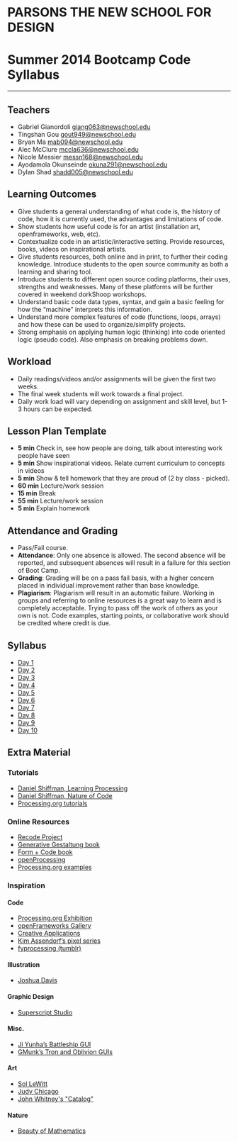 # PARSONS THE NEW SCHOOL FOR DESIGN
# Summer 2014 Bootcamp Code Syllabus
-------------------------------------------------------------------

## Teachers

* Gabriel Gianordoli <giang063@newschool.edu>
* Tingshan Gou <gout949@newschool.edu>
* Bryan Ma <mab094@newschool.edu>
* Alec McClure <mccla636@newschool.edu>
* Nicole Messier <messn168@newschool.edu>
* Ayodamola Okunseinde <okuna291@newschool.edu>
* Dylan Shad <shadd005@newschool.edu>

## Learning Outcomes
* Give students a general understanding of what code is, the history of code, how it is currently used, the advantages and limitations of code.
* Show students how useful code is for an artist (installation art, openframeworks, web, etc).
* Contextualize code in an artistic/interactive setting. Provide resources, books, videos on inspirational artists.
* Give students resources, both online and in print, to further their coding knowledge.  Introduce students to the open source community as both a learning and sharing tool.
* Introduce students to different open source coding platforms, their uses, strengths and weaknesses. Many of these platforms will be further covered in weekend dorkShoop workshops.
* Understand basic code data types, syntax, and gain a basic feeling for how the “machine” interprets this information.
* Understand more complex features of code (functions, loops, arrays) and how these can be used to organize/simplify projects.
* Strong emphasis on applying human logic (thinking) into code oriented logic (pseudo code). Also emphasis on breaking problems down.

## Workload
* Daily readings/videos and/or assignments will be given the first two weeks.
* The final week students will work towards a final project.
* Daily work load will vary depending on assignment and skill level, but 1-3 hours can be expected.

## Lesson Plan Template
* **5 min** Check in, see how people are doing, talk about interesting work people have seen
* **5 min** Show inspirational videos. Relate current curriculum to concepts in videos
* **5 min** Show & tell homework that they are proud of (2 by class - picked).
* **60 min** Lecture/work session
* **15 min** Break
* **55 min** Lecture/work session
* **5 min** Explain homework

## Attendance and Grading
* Pass/Fail course.
* **Attendance**: Only one absence is allowed. The second absence will be reported, and
subsequent absences will result in a failure for this section of Boot Camp.
* **Grading**: Grading will be on a pass fail basis, with a higher concern placed in individual
improvement rather than base knowledge.
* **Plagiarism**: Plagiarism will result in an automatic failure. Working in groups and referring to online resources is a great way to learn and is completely acceptable. Trying to pass off the work of others as your own is not. Code examples, starting points, or collaborative work should be credited where credit is due.

## Syllabus
* [Day 1](https://github.com/gianordoli/bootcamp_2014_code/blob/master/day_01/README.md)
* [Day 2](https://github.com/gianordoli/bootcamp_2014_code/blob/master/day_02/README.md)
* [Day 3](https://github.com/gianordoli/bootcamp_2014_code/blob/master/day_03/README.md)
* [Day 4](https://github.com/gianordoli/bootcamp_2014_code/blob/master/day_04/README.md)
* [Day 5](https://github.com/gianordoli/bootcamp_2014_code/blob/master/day_05/README.md)
* [Day 6](https://github.com/gianordoli/bootcamp_2014_code/blob/master/day_06/README.md)
* [Day 7](https://github.com/gianordoli/bootcamp_2014_code/blob/master/day_07/README.md)
* [Day 8](https://github.com/gianordoli/bootcamp_2014_code/blob/master/day_08/README.md)
* [Day 9](https://github.com/gianordoli/bootcamp_2014_code/blob/master/day_09/README.md)
* [Day 10](https://github.com/gianordoli/bootcamp_2014_code/blob/master/day_10/README.md)

## Extra Material
### Tutorials
* [Daniel Shiffman, Learning Processing](http://www.learningprocessing.com)
* [Daniel Shiffman, Nature of Code](http://natureofcode.com/book)
* [Processing.org tutorials](http://processing.org/tutorials)

### Online Resources
* [Recode Project](http://recodeproject.com)
* [Generative Gestaltung book](http://www.generative-gestaltung.de/code)
* [Form + Code book](http://formandcode.com/code-examples)
* [openProcessing](http://openprocessing.org)
* [Processing.org examples](http://processing.org/examples/)

### Inspiration
#### Code
* [Processing.org Exhibition](http://processing.org/exhibition)
* [openFrameworks Gallery](http://openframeworks.cc/gallery)
* [Creative Applications](http://www.creativeapplications.net)
* [Kim Assendorf’s pixel series](http://kimasendorf.com/)
* [fyprocessing (tumblr)](http://fyprocessing.tumblr.com)

#### Illustration
* [Joshua Davis](http://www.joshuadavis.com)

#### Graphic Design
* [Superscript Studio](http://www.super-script.com/v2/fr/super/page/projets/design-graphique/nuits-sonores-2013108)

#### Misc.
* [Ji Yunha’s Battleship GUI](http://jiyunha.com/Battleship)
* [GMunk’s Tron and Oblivion GUIs](http://work.gmunk.com/)

#### Art
* [Sol LeWitt](http://en.wikipedia.org/wiki/Sol_LeWitt)
* [Judy Chicago](http://www.judychicago.com/gallery.php?name=Minimal+Works+Gallery)
* [John Whitney's "Catalog"](https://www.youtube.com/watch?v=TbV7loKp69s)

#### Nature
* [Beauty of Mathematics](https://vimeo.com/77330591)
